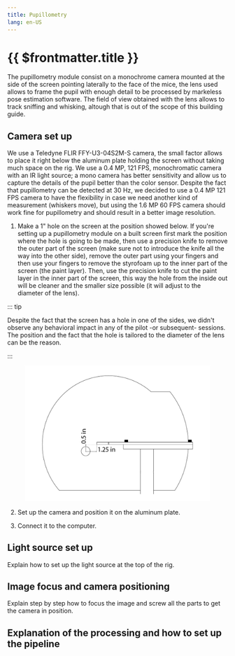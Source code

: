 ```yaml
---
title: Pupillometry
lang: en-US
---
```


# {{ $frontmatter.title }}

The pupillometry module consist on a monochrome camera mounted at the side of the screen pointing laterally to the face of the mice, the lens used allows to frame the pupil with enough detail to be processed by markeless pose estimation software. The field of view obtained with the lens allows to track sniffing and whisking, altough that is out of the scope of this building guide.

[comment]: # (Add an image with the camera set up)

## Camera set up

We use a Teledyne FLIR FFY-U3-04S2M-S camera, the small factor allows to place it right below the aluminum plate holding the screen without taking much space on the rig. We use a 0.4 MP, 121 FPS, monochromatic camera with an IR light source; a mono camera has better sensitivity and allow us to capture the details of the pupil better than the color sensor. Despite the fact that pupillometry can be detected at 30 Hz, we decided to use a 0.4 MP 121 FPS camera to have the flexibility in case we need another kind of measurement (whiskers move), but using the 1.6 MP 60 FPS camera should work fine for pupillometry and should result in a better image resolution.

1. Make a 1" hole on the screen at the position showed below. If you're setting up a pupillometry module on a built screen first mark the position where the hole is going to be made, then use a precision knife to remove the outer part of the screen (make sure not to introduce the knife all the way into the other side), remove the outer part using your fingers and then use your fingers to remove the styrofoam up to the inner part of the screen (the paint layer). Then, use the precision knife to cut the paint layer in the inner part of the screen, this way the hole from the inside out will be cleaner and the smaller size possible (it will adjust to the diameter of the lens).

::: tip

Despite the fact that the screen has a hole in one of the sides, we didn't observe any behavioral impact in any of the pilot -or subsequent- sessions. The position and the fact that the hole is tailored to the diameter of the lens can be the reason.

:::

<figure>
  <img src='./assets/images/pupillometry/pupillometry-1.png'>
</figure>

2. Set up the camera and position it on the aluminum plate.

[comment]: # (Image of the thorlabs parts and how to assemble them in fusion 360, and a couple of photos on the final result)

3. Connect it to the computer.

## Light source set up

Explain how to set up the light source at the top of the rig.

[comment]: # (Drawing on how to assemble the Thorlabs parts and a photo if I have of the result)

## Image focus and camera positioning

Explain step by step how to focus the image and screw all the parts to get the camera in position.

[comment]: # (Image of how the mice should look)

## Explanation of the processing and how to set up the pipeline